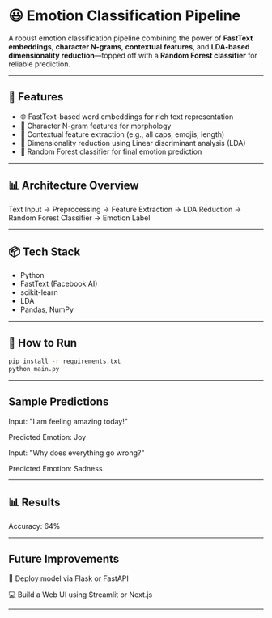 # 😃 Emotion Classification Pipeline

A robust emotion classification pipeline combining the power of **FastText embeddings**, **character N-grams**, **contextual features**, and **LDA-based dimensionality reduction**—topped off with a **Random Forest classifier** for reliable prediction.

---

## 🚀 Features

- 🌐 FastText-based word embeddings for rich text representation
- 🧱 Character N-gram features for morphology
- 🧠 Contextual feature extraction (e.g., all caps, emojis, length)
- 🔄 Dimensionality reduction using Linear discriminant analysis (LDA)
- 🌲 Random Forest classifier for final emotion prediction

---

## 📊 Architecture Overview

Text Input → Preprocessing → Feature Extraction → LDA Reduction → Random Forest Classifier → Emotion Label


---

## 📦 Tech Stack

- Python
- FastText (Facebook AI)
- scikit-learn
- LDA
- Pandas, NumPy

---

## 🧪 How to Run

```bash
pip install -r requirements.txt
python main.py
```

---

##  Sample Predictions

Input: "I am feeling amazing today!"

Predicted Emotion: Joy

Input: "Why does everything go wrong?"

Predicted Emotion: Sadness

---

## 📊 Results
Accuracy: 64%


---

## Future Improvements
🚀 Deploy model via Flask or FastAPI

💻 Build a Web UI using Streamlit or Next.js

---
